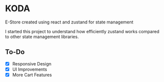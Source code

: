 # KODA

E-Store created using react and zustand for state management

I started this project to understand how efficiently zustand works compared to other state management libraries.

## To-Do

- [x] Responsive Design
- [x] UI Improvements
- [x] More Cart Features
